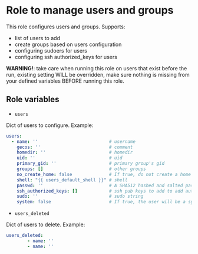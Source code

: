 # Role to manage users and groups

This role configures users and groups. Supports:

* list of users to add
* create groups based on users configuration
* configuring sudoers for users
* configuring ssh authorized_keys for users

**WARNING!**: take care when running this role on users that exist before the run, existing setting WILL be overridden, make sure nothing is missing from your defined variables BEFORE running this role.

## Role variables

* `users`

Dict of users to configure. Example:

```yaml
users:
  - name: ''                           # username
    gecos: ''                          # comment
    homedir: ''                        # homedir
    uid: ''                            # uid
    primary_gid: ''                    # primary group's gid
    groups: []                         # other groups
    no_create_home: false              # If true, do not create a home directory. Defaults to true if `system: true`.
    shell: "{{ users_default_shell }}" # shell
    passwd: ''                         # A SHA512 hashed and salted password
    ssh_authorized_keys: []            # ssh pub keys to add to add auth_keys
    sudo: ''                           # sudo string 
    system: false                      # If true, the user will be a system user. This does not affect existing users.
```

* `users_deleted`

Dict of users to delete. Example:

```yaml
users_deleted:
        - name: ''
        - name: ''
```